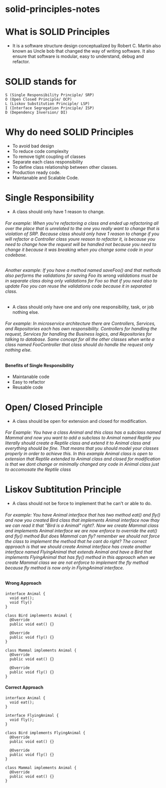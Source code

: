 # solid-principles-notes

# What is SOLID Principles
- It is a software structure design conceptualized by Robert C. Martin also known as Uncle bob that changed the way of writing software. It also ensure that software is modular, easy to understand, debug and refactor.

# SOLID stands for
`S (Single Responsibility Principle/ SRP)`  
`O (Open Closed Principle/ OCP)`  
`L (Liskov Substitution Principle/ LSP)`  
`I (Interface Segregation Principle/ ISP)`  
`D (Dependency Inversion/ DI)`  

# Why do need SOLID Principles
- To avoid bad design
- To reduce code complexity
- To remove tight coupling of classes
- Separate each class responsibility 
- To define class relationship between other classes.
- Production ready code.
- Maintanable and Scalable Code.

# Single Responsibility
- A class should only have 1 reason to change.
###### For example: When you're refactoring a class and ended up refactoring all over the place that is unrelated to the one you really want to change that is violation of SRP. Because class should only have 1 reason to change if you will refactor a Controller class youre reason to refactor it, is because you need to change how the request will be handled not because you need to change it because it was breaking when you change some code in your codebase.

###### Another example: If you have a method named saveFoo() and that methods also performs the validations for saving Foo its wrong validations must be in separate class doing only validations for Foo so that if you need also to update Foo you can reuse the validations code because it in separated class.

- A class should only have one and only one responsibility, task, or job nothing else. 
###### For example: In microservice architecture there are Controllers, Services, and Repositories each has own responsibility. Controllers for handling the request, Services for handling the Business logics, and Repositories for talking to database. Same concept for all the other classes when write a class named FooController that class should do handle the request only nothing else.

#### Benefits of Single Responsibility
- Maintanable code
- Easy to refactor
- Reusable code


# Open/ Closed Principle
- A class should be open for extension and closed for modification.
###### For Example: You have a class Animal and this class has a subclass named Mammal and now you want to add a subclass to Animal named Reptile you literally should create a Reptile class and extend it to Animal class and everything should be fine. That means that you should model your classes properly in order to achieve this. In this example Animal class is open to extension that Reptile extended to Animal class and closed for modification is that we dont change or minimally changed any code in Animal class just to accomosate the Reptile class

# Liskov Subtitution Principle
- A class should not be force to implement that he can't or able to do.
###### For example: You have Animal interface that has two method eat() and fly() and now you created Bird class that implements Animal interface now thay we can read it that "Bird is a Animal" right?. Now we create Mammal class and implements Animal interface we are now enforce to override the eat() and fly() method But does Mammal can fly? remember we should not force the class to implement the method that he cant do right? The correct approach is that we should create Animal interface has create another interface named FlyingAnimal that extends Animal and have a Bird that implements FlyingAnimal that has fly() method in this approach when we create Mammal class we are not enforce to implement the fly method because fly method is now only in FlyingAnimal interface.

#### Wrong Approach
```
interface Animal {
  void eat();
  void fly()
}

class Bird implements Animal {
  @Override
  public void eat() {}

  @Override
  public void fly() {}
}

class Mammal implements Animal {
  @Override
  public void eat() {}

  @Override
  public void fly() {}
}
```

#### Correct Approach
```
interface Animal {
  void eat();
}

interface FlyingAnimal {
  void fly();
}

class Bird implements FlyingAnimal {
  @Override
  public void eat() {}

  @Override
  public void fly() {}
}

class Mammal implements Animal {
  @Override
  public void eat() {}
}

```
